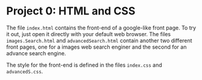 # Project 0: HTML and CSS

The file `index.html` contains the front-end of a google-like front page. To try it out, just open it directly with your default web browser.
The files `images.Search.html` and `advancedSearch.html` contain another two different front pages, one for a images web search enginer and the second for an advance search engine.

The style for the front-end is defined in the files `index.css` and `advancedS.css`.
